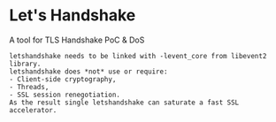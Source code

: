 # Let's Handshake  

A tool for TLS Handshake PoC & DoS 

    letshandshake needs to be linked with -levent_core from libevent2 library.
    letshandshake does *not* use or require:
    - Client-side cryptography,
    - Threads,
    - SSL session renegotiation.
    As the result single letshandshake can saturate a fast SSL accelerator.
        
